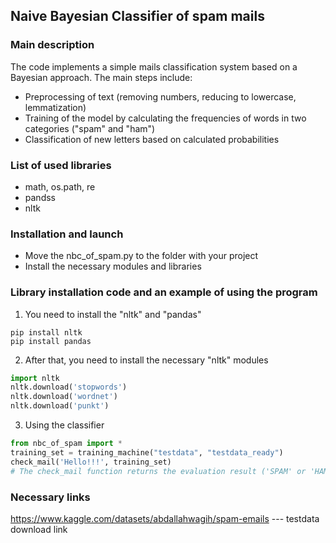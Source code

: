 ## Naive Bayesian Classifier of spam mails

### Main description
The code implements a simple mails classification system based on a Bayesian approach. The main steps include:
- Preprocessing of text (removing numbers, reducing to lowercase, lemmatization)
- Training of the model by calculating the frequencies of words in two categories ("spam" and "ham")
- Classification of new letters based on calculated probabilities

### List of used libraries

- math, os.path, re
- pandss
- nltk

### Installation and launch

- Move the nbc_of_spam.py to the folder with your project
- Install the necessary modules and libraries

### Library installation code and an example of using the program

1) You need to install the "nltk" and "pandas"
```terminal
pip install nltk
pip install pandas
```
2) After that, you need to install the necessary "nltk" modules
```python
import nltk
nltk.download('stopwords')
nltk.download('wordnet')
nltk.download('punkt')
```
3) Using the classifier
```python
from nbc_of_spam import *
training_set = training_machine("testdata", "testdata_ready")
check_mail('Hello!!!', training_set) 
# The check_mail function returns the evaluation result ('SPAM' or 'HAM')
```

### Necessary links
https://www.kaggle.com/datasets/abdallahwagih/spam-emails --- testdata download link








